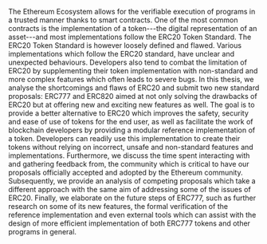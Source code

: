 The Ethereum Ecosystem allows for the verifiable execution of programs in a trusted manner thanks to smart contracts. One of the most common contracts is the implementation of a token---the digital representation of an asset---and most implementations follow the ERC20 Token Standard. The ERC20 Token Standard is however loosely defined and flawed. Various implementations which follow the ERC20 standard, have unclear and unexpected behaviours. Developers also tend to combat the limitation of ERC20 by supplementing their token implementation with non-standard and more complex features which often leads to severe bugs. In this thesis, we analyse the shortcomings and flaws of ERC20 and submit two new standard proposals: ERC777 and ERC820 aimed at not only solving the drawbacks of ERC20 but at offering new and exciting new features as well. The goal is to provide a better alternative to ERC20 which improves the safety, security and ease of use of tokens for the end user, as well as facilitate the work of blockchain developers by providing a modular reference implementation of a token. Developers can readily use this implementation to create their tokens without relying on incorrect, unsafe and non-standard features and implementations. Furthermore, we discuss the time spent interacting with and gathering feedback from, the community which is critical to have our proposals officially accepted and adopted by the Ethereum community. Subsequently, we provide an analysis of competing proposals which take a different approach with the same aim of addressing some of the issues of ERC20. Finally, we elaborate on the future steps of ERC777, such as further research on some of its new features, the formal verification of the reference implementation and even external tools which can assist with the design of more efficient implementation of both ERC777 tokens and other programs in general.
